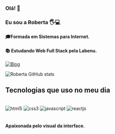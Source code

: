 ### Olá! 👋
### Eu sou a Roberta 🖐️💻
#### 🎓Formada em Sistemas para Internet. 
#### 📚 Estudando Web Full Stack pela Labenu.



        
[![Blog](https://img.shields.io/badge/LinkedIn-0077B5?style=for-the-badge&logo=linkedin&logoColor=white)](https://www.linkedin.com/in/robertavieirademelo/)


![Roberta GitHub stats](https://github-readme-stats.vercel.app/api?username=VieiraMeloRoberta&show_icons=true&theme=radical)

## Tecnologias que uso no meu dia

<div style="display: inline_block"><br/>
    <img align="center" alt="html5" src="https://img.shields.io/badge/HTML5-E34F26?style=for-the-badge&logo=html5&logoColor=white" />
    <img align="center" alt="css3" 
    src="https://img.shields.io/badge/CSS3-1572B6?style=for-the-badge&logo=css3&logoColor=white" />
     <img align="center" alt="javascript"
     src="https://img.shields.io/badge/JavaScript-323330?style=for-the-badge&logo=javascript&logoColor=F7DF1E" />
     <img align="center" alt="reactjs"
     src="https://img.shields.io/badge/React-20232A?style=for-the-badge&logo=react&logoColor=61DAFB" />
</div><br/>


#### Apaixonada pelo visual da interface.
